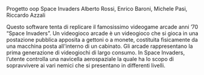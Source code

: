 
Progetto oop Space Invaders
Alberto Rossi, Enrico Baroni, Michele Pasi, Riccardo Azzali

Questo software tenta di replicare il famosissimo videogame arcade anni ’70 “Space Invaders”. Un videogioco arcade è un videogioco che si gioca in una postazione pubblica apposita a gettoni o a monete, costituita fisicamente da una macchina posta all'interno di un cabinato. Gli arcade rappresentano la prima generazione di videogiochi di largo consumo. In Space Invaders, l’utente controlla una navicella aerospaziale la quale ha lo scopo di sopravvivere ai vari nemici che si presentano in differenti livelli.
